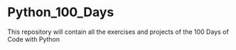 # Python_100_Days
This repository will contain all the exercises and projects of the 100 Days of Code with Python
